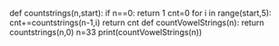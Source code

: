 def countstrings(n,start):
    if n==0:
        return 1
    cnt=0
    for i in range(start,5):
        cnt+=countstrings(n-1,i)
    return cnt
def countVowelStrings(n):
    return countstrings(n,0)
n=33
print(countVowelStrings(n))
